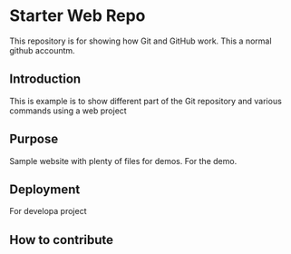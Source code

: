 # Starter Web Repo

This repository is for showing how Git and GitHub work. This a normal github accountm.


## Introduction
This is example is to show different part of the Git repository and various commands using a web project

## Purpose

Sample website with plenty of files for demos. For the demo.

## Deployment
For developa project

## How to contribute

